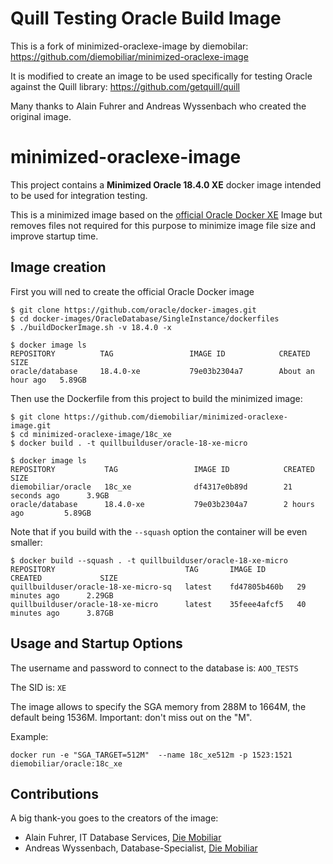 # Quill Testing Oracle Build Image

This is a fork of minimized-oraclexe-image by diemobilar:
https://github.com/diemobiliar/minimized-oraclexe-image

It is modified to create an image to be used specifically for testing Oracle
against the Quill library:
https://github.com/getquill/quill

Many thanks to Alain Fuhrer and Andreas Wyssenbach who created the original image.

# minimized-oraclexe-image

This project contains a **Minimized Oracle 18.4.0 XE** docker image intended 
to be used for integration testing.

This is a minimized image based on the [official Oracle Docker XE](https://github.com/oracle/docker-images) 
Image but removes files not required for this purpose to minimize image file size and improve 
startup time.

## Image creation

First you will ned to create the official Oracle Docker image

```shell script
$ git clone https://github.com/oracle/docker-images.git
$ cd docker-images/OracleDatabase/SingleInstance/dockerfiles
$ ./buildDockerImage.sh -v 18.4.0 -x

$ docker image ls
REPOSITORY          TAG                 IMAGE ID            CREATED             SIZE
oracle/database     18.4.0-xe           79e03b2304a7        About an hour ago   5.89GB
```

Then use the Dockerfile from this project to build the minimized image:

```shell script
$ git clone https://github.com/diemobiliar/minimized-oraclexe-image.git
$ cd minimized-oraclexe-image/18c_xe
$ docker build . -t quillbuilduser/oracle-18-xe-micro

$ docker image ls
REPOSITORY           TAG                 IMAGE ID            CREATED             SIZE
diemobiliar/oracle   18c_xe              df4317e0b89d        21 seconds ago      3.9GB
oracle/database      18.4.0-xe           79e03b2304a7        2 hours ago         5.89GB
```

Note that if you build with the `--squash` option the container will be even smaller:
```
$ docker build --squash . -t quillbuilduser/oracle-18-xe-micro
REPOSITORY                             TAG       IMAGE ID       CREATED             SIZE
quillbuilduser/oracle-18-xe-micro-sq   latest    fd47805b460b   29 minutes ago      2.29GB
quillbuilduser/oracle-18-xe-micro      latest    35feee4afcf5   40 minutes ago      3.87GB
```


## Usage and Startup Options

The username and password to connect to the database is: ```AOO_TESTS```

The SID is: ```XE```

The image allows to specify the SGA memory from 288M to 1664M, the default being 1536M. 
Important: don't miss out on the "M".

Example:
 ```shell script
docker run -e "SGA_TARGET=512M"  --name 18c_xe512m -p 1523:1521 diemobiliar/oracle:18c_xe
```


## Contributions

A big thank-you goes to the creators of the image:
  * Alain Fuhrer, IT Database Services, [Die Mobiliar](https://www.mobiliar.ch/)
  * Andreas Wyssenbach, Database-Specialist, [Die Mobiliar](https://www.mobiliar.ch/)



